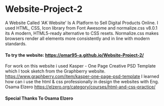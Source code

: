 # Website-Project-2
A Website Called 'AK Website' Is A Platform to Sell Digital Products Online. I used HTML, CSS, Icon library from Font Awesome and normalize.css v8.0.1 its A modern, HTML5-ready alternative to CSS resets. Normalize.css makes browsers render all elements more consistently and in line with modern standards.

#### To try the website: https://omar95-a.github.io/Website-Project-2/
For work on this website i used Kasper - One Page Creative PSD Template which I took sketch from the Graphberry website. https://www.graphberry.com/item/kasper-one-page-psd-template
I learned how can i use the html & css professionally in design the websites with Eng. Osama Elzero
https://elzero.org/category/courses/html-and-css-practice/

#### Special Thanks To Osama Elzero
